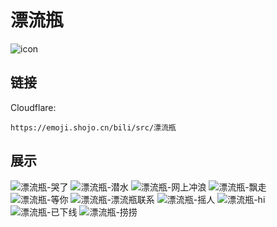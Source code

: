 # 漂流瓶
![icon](https://emoji.shojo.cn/bili/src/漂流瓶/icon.png)
## 链接
Cloudflare:
```
https://emoji.shojo.cn/bili/src/漂流瓶
```
## 展示
![漂流瓶-哭了](https://emoji.shojo.cn/bili/src/漂流瓶/漂流瓶-哭了.png)
![漂流瓶-潜水](https://emoji.shojo.cn/bili/src/漂流瓶/漂流瓶-潜水.png)
![漂流瓶-网上冲浪](https://emoji.shojo.cn/bili/src/漂流瓶/漂流瓶-网上冲浪.png)
![漂流瓶-飘走](https://emoji.shojo.cn/bili/src/漂流瓶/漂流瓶-飘走.png)
![漂流瓶-等你](https://emoji.shojo.cn/bili/src/漂流瓶/漂流瓶-等你.png)
![漂流瓶-漂流瓶联系](https://emoji.shojo.cn/bili/src/漂流瓶/漂流瓶-漂流瓶联系.png)
![漂流瓶-摇人](https://emoji.shojo.cn/bili/src/漂流瓶/漂流瓶-摇人.png)
![漂流瓶-hi](https://emoji.shojo.cn/bili/src/漂流瓶/漂流瓶-hi.png)
![漂流瓶-已下线](https://emoji.shojo.cn/bili/src/漂流瓶/漂流瓶-已下线.png)
![漂流瓶-捞捞](https://emoji.shojo.cn/bili/src/漂流瓶/漂流瓶-捞捞.png)
